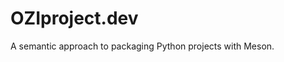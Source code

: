 # OZIproject.dev

<script src="https://cdn.jsdelivr.net/npm/darkreader@4.9.44/darkreader.js"></script>
<script src="{% link assets/js/darkmode.js %}" type="text/javascript"></script>

A semantic approach to packaging Python projects with Meson.
